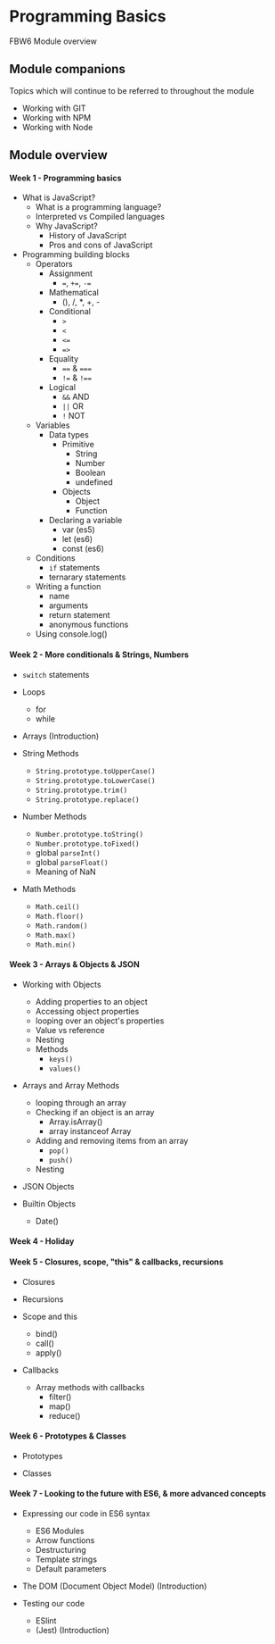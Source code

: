 # Programming Basics

FBW6 Module overview

## Module companions

Topics which will continue to be referred to throughout the module

- Working with GIT
- Working with NPM
- Working with Node

## Module overview

#### Week 1 - Programming basics

+ What is JavaScript?
    - What is a programming language?
    - Interpreted vs Compiled languages
    + Why JavaScript?
        - History of JavaScript
        - Pros and cons of JavaScript
+ Programming building blocks
    + Operators
        + Assignment
            - `=`, `+=`, `-=`
        + Mathematical
            - (), /, *, +, -
        + Conditional
            - `>`
            - `<`
            - `<=`
            - `=>`
        + Equality
            - `==` & `===`
            - `!=` & `!==`
        + Logical
            - `&&` AND
            - `||` OR
            - `!` NOT
    + Variables
        + Data types
            + Primitive
                - String
                - Number
                - Boolean
                - undefined
            + Objects
                - Object
                - Function
        + Declaring a variable
            - var (es5)
            - let (es6)
            - const (es6)
    + Conditions
        - `if` statements
        - ternarary statements
    + Writing a function
        - name
        - arguments
        - return statement
        - anonymous functions
    + Using console.log()

#### Week 2 - More conditionals & Strings, Numbers

+ `switch` statements
    
+ Loops
    - for
    - while
    
+ Arrays (Introduction)
    
+ String Methods
    - `String.prototype.toUpperCase()`
    - `String.prototype.toLowerCase()`
    - `String.prototype.trim()`
    - `String.prototype.replace()`

+ Number Methods
    - `Number.prototype.toString()`
    - `Number.prototype.toFixed()`
    - global `parseInt()`
    - global `parseFloat()`
    - Meaning of NaN
    
+ Math Methods
    - `Math.ceil()`
    - `Math.floor()`
    - `Math.random()`
    - `Math.max()`
    - `Math.min()`

#### Week 3 - Arrays & Objects & JSON

+ Working with Objects
    - Adding properties to an object
    - Accessing object properties
    - looping over an object's properties
    - Value vs reference
    - Nesting
    + Methods
        - `keys()`
        - `values()`

+ Arrays and Array Methods
    + looping through an array
    + Checking if an object is an array
        - Array.isArray()
        - array instanceof Array
    + Adding and removing items from an array
        - `pop()`
        - `push()`
    + Nesting
        
+ JSON Objects
+ Builtin Objects
    - Date()

#### Week 4 - Holiday


#### Week 5 - Closures, scope, "this" & callbacks, recursions

+ Closures

+ Recursions

+ Scope and this
    - bind()
    - call()
    - apply()

+ Callbacks
    + Array methods with callbacks
        - filter()
        - map()
        - reduce()

#### Week 6 - Prototypes & Classes

+ Prototypes

+ Classes


#### Week 7 - Looking to the future with ES6, & more advanced concepts

+ Expressing our code in ES6 syntax
    - ES6 Modules
    - Arrow functions
    - Destructuring
    - Template strings
    - Default parameters

+ The DOM (Document Object Model) (Introduction)

+ Testing our code
    - ESlint
    - (Jest) (Introduction)




        

        
